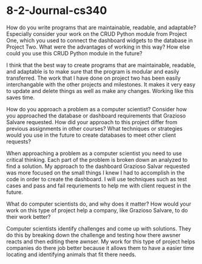 # 8-2-Journal-cs340
How do you write programs that are maintainable, readable, and adaptable? Especially consider your work on the CRUD Python module from Project One, which you used to connect the dashboard widgets to the database in Project Two. What were the advantages of working in this way? How else could you use this CRUD Python module in the future?

I think that the best way to create programs that are maintainable, readable, and adaptable is to make sure that the program is modular and easily transferred. The work that I have done on project two has been easily interchangable with the other projects and milestones. It makes it very easy to update and delete things as well as make any changes. Working like this saves time.

How do you approach a problem as a computer scientist? Consider how you approached the database or dashboard requirements that Grazioso Salvare requested. How did your approach to this project differ from previous assignments in other courses? What techniques or strategies would you use in the future to create databases to meet other client requests?

When approaching a problem as a computer scientist you need to use critical thinking. Each part of the problem is broken down an analyzed to find a solution. My approach to the dashboard Grazioso Salvar requested was more focused on the small things I knew I had to accomplish in the code in order to create the dashboard. I will use techniques such as test cases and pass and fail requriements to help me with client request in the future. 

What do computer scientists do, and why does it matter? How would your work on this type of project help a company, like Grazioso Salvare, to do their work better?

Computer scientists identify challenges and come up with solutions. They do this by breaking down the challenge and testing how there awsner reacts and then editing there awnser. My work for this type of project helps companies do there job better because it allows them to have a easier time locating and identifying animals that fit there needs. 
